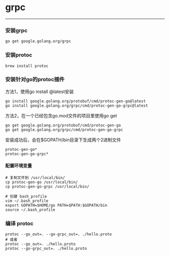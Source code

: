 # grpc
***
### 安装grpc
````
go get google.golang.org/grpc  
````

### 安装protoc
````
brew install protoc
````

### 安装针对go的protoc插件
方法1，使用go install <module>@latest安装  
````
go install google.golang.org/protobuf/cmd/protoc-gen-go@latest  
go install google.golang.org/grpc/cmd/protoc-gen-go-grpc@latest  
````

方法2，在一个已经包含go.mod文件的项目里使用go get <module>  
````
go get google.golang.org/protobuf/cmd/protoc-gen-go  
go get google.golang.org/grpc/cmd/protoc-gen-go-grpc  
````

安装成功后，会在$GOPATH/bin目录下生成两个2进制文件  
````
protoc-gen-go*  
protoc-gen-go-grpc*  
````

#### 配置环境变量  
````
# 复制文件到 /usr/local/bin/
cp protoc-gen-go /usr/local/bin/
cp protoc-gen-go-grpc /usr/local/bin/

# 创建 bash_profile
vim ~/.bash_profile  
export GOPATH=$HOME/go PATH=$PATH:$GOPATH/bin  
source ~/.bash_profile  
````

### 编译 protoc  
````
protoc --go_out=. --go-grpc_out=. ./hello.proto
# 或者
protoc --go_out=. ./hello.proto
protoc --go-grpc_out=. ./hello.proto
````
